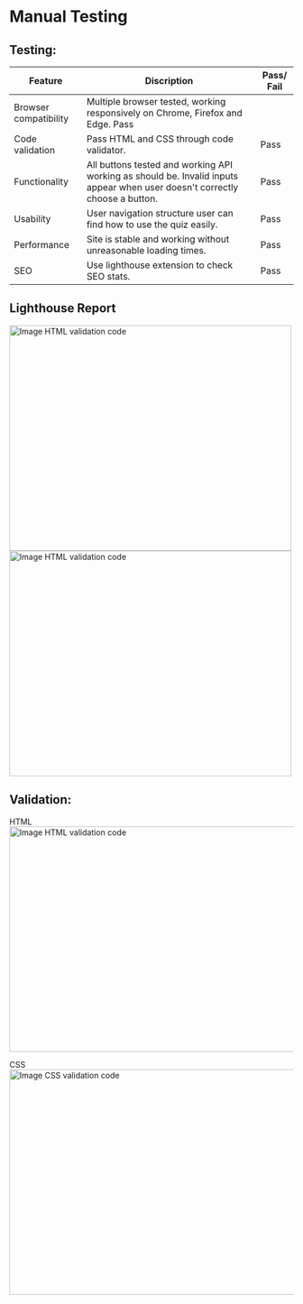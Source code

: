 # Manual Testing

## Testing:

| Feature             |  Discription                                                                                                                  | Pass/ Fail    |
| -------------         | -------------                                                                                                                | ------------- |
| Browser compatibility | Multiple browser tested, working responsively on Chrome, Firefox and Edge.                Pass          |
| Code validation       | Pass HTML and CSS through code validator.                                                                                | Pass          |
| Functionality         | All buttons tested and working API working as should be. Invalid inputs appear when user doesn't correctly choose a button.  | Pass          |
| Usability             | User navigation structure user can find how to use the quiz easily.                                                          | Pass          |
| Performance           | Site is stable and working without unreasonable loading times.                                                               | Pass          |
| SEO                   | Use lighthouse extension to check SEO stats.                                                                                 | Pass          |


## Lighthouse Report
<img src="" alt="Image HTML validation code" width="500" height="400">
<img src="" alt="Image HTML validation code" width="500" height="400">

## Validation:

HTML  
<img src="assets/images/HTML validation.png" alt="Image HTML validation code" width="700" height="400">

CSS  
<img src="assets/images/CSS validation (1).png" alt="Image CSS validation code" width="700" height="400">